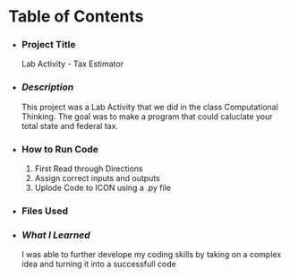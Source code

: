 # Table of Contents #
+ ### **Project Title**
  Lab Activity - Tax Estimator
+ ### _Description_
  This project was a Lab Activity that we did in the class Computational Thinking. The goal was to make a program that could caluclate your total state and federal tax.
+ ### How to Run Code
  1. First Read through Directions
  2. Assign correct inputs and outputs
  3. Uplode Code to ICON using a .py file
+ ### Files Used

+ ### _What I Learned_
  I was able to further develope my coding skills by taking on a complex idea and turning it into a successfull code
